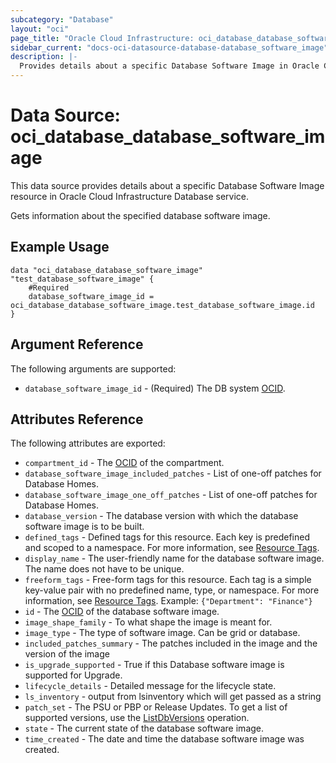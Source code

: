 ```yaml
---
subcategory: "Database"
layout: "oci"
page_title: "Oracle Cloud Infrastructure: oci_database_database_software_image"
sidebar_current: "docs-oci-datasource-database-database_software_image"
description: |-
  Provides details about a specific Database Software Image in Oracle Cloud Infrastructure Database service
---
```


# Data Source: oci_database_database_software_image
This data source provides details about a specific Database Software Image resource in Oracle Cloud Infrastructure Database service.

Gets information about the specified database software image.

## Example Usage

```hcl
data "oci_database_database_software_image" "test_database_software_image" {
	#Required
	database_software_image_id = oci_database_database_software_image.test_database_software_image.id
}
```

## Argument Reference

The following arguments are supported:

* `database_software_image_id` - (Required) The DB system [OCID](https://docs.cloud.oracle.com/iaas/Content/General/Concepts/identifiers.htm).


## Attributes Reference

The following attributes are exported:

* `compartment_id` - The [OCID](https://docs.cloud.oracle.com/iaas/Content/General/Concepts/identifiers.htm) of the compartment.
* `database_software_image_included_patches` - List of one-off patches for Database Homes.
* `database_software_image_one_off_patches` - List of one-off patches for Database Homes.
* `database_version` - The database version with which the database software image is to be built.
* `defined_tags` - Defined tags for this resource. Each key is predefined and scoped to a namespace. For more information, see [Resource Tags](https://docs.cloud.oracle.com/iaas/Content/General/Concepts/resourcetags.htm). 
* `display_name` - The user-friendly name for the database software image. The name does not have to be unique.
* `freeform_tags` - Free-form tags for this resource. Each tag is a simple key-value pair with no predefined name, type, or namespace. For more information, see [Resource Tags](https://docs.cloud.oracle.com/iaas/Content/General/Concepts/resourcetags.htm).  Example: `{"Department": "Finance"}` 
* `id` - The [OCID](https://docs.cloud.oracle.com/iaas/Content/General/Concepts/identifiers.htm) of the database software image.
* `image_shape_family` - To what shape the image is meant for.
* `image_type` - The type of software image. Can be grid or database.
* `included_patches_summary` - The patches included in the image and the version of the image
* `is_upgrade_supported` - True if this Database software image is supported for Upgrade.
* `lifecycle_details` - Detailed message for the lifecycle state.
* `ls_inventory` - output from lsinventory which will get passed as a string
* `patch_set` - The PSU or PBP or Release Updates. To get a list of supported versions, use the [ListDbVersions](https://docs.cloud.oracle.com/iaas/api/#/en/database/20160918/DbVersionSummary/ListDbVersions) operation.
* `state` - The current state of the database software image.
* `time_created` - The date and time the database software image was created.

